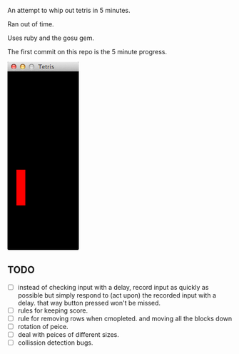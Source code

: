 An attempt to whip out tetris in 5 minutes. 

Ran out of time.

Uses ruby and the gosu gem.

The first commit on this repo is the 5 minute progress.

![Screenshot](docs/Tetris.png)

TODO
---

* [ ] instead of checking input with a delay, record input as quickly as possible
    but simply respond to (act upon) the recorded input with a delay.
    that way button pressed won't be missed.
* [ ] rules for keeping score.
* [ ] rule for removing rows when cmopleted.
    and moving all the blocks down
* [ ] rotation of peice.
* [ ] deal with peices of different sizes.
* [ ] collission detection bugs.
